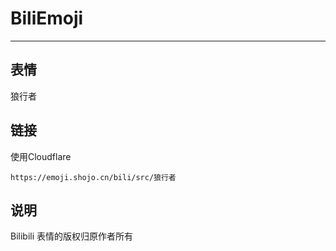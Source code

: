 # BiliEmoji
---
## 表情
狼行者
## 链接
使用Cloudflare
```
https://emoji.shojo.cn/bili/src/狼行者
```
## 说明
Bilibili 表情的版权归原作者所有
